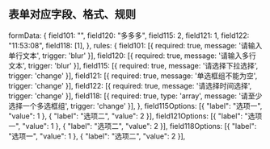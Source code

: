 ## 表单对应字段、格式、规则
 formData: {
        field101: "",
        field120: "多多多",
        field115: 2,
        field121: 1,
        field122: "11:53:08",
        field118: [1],
      },
      rules: {
        field101: [{
          required: true,
          message: '请输入单行文本',
          trigger: 'blur'
        }],
        field120: [{
          required: true,
          message: '请输入多行文本',
          trigger: 'blur'
        }],
        field115: [{
          required: true,
          message: '请选择下拉选择',
          trigger: 'change'
        }],
        field121: [{
          required: true,
          message: '单选框组不能为空',
          trigger: 'change'
        }],
        field122: [{
          required: true,
          message: '请选择时间选择',
          trigger: 'change'
        }],
        field118: [{
          required: true,
          type: 'array',
          message: '请至少选择一个多选框组',
          trigger: 'change'
        }],
      },
      field115Options: [{
        "label": "选项一",
        "value": 1
      }, {
        "label": "选项二",
        "value": 2
      }],
      field121Options: [{
        "label": "选项一",
        "value": 1
      }, {
        "label": "选项二",
        "value": 2
      }],
      field118Options: [{
        "label": "选项一",
        "value": 1
      }, {
        "label": "选项二",
        "value": 2
      }],